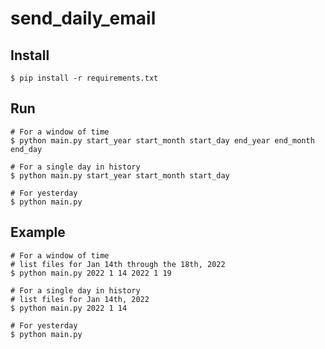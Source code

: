 # send_daily_email

## Install

    $ pip install -r requirements.txt

## Run
    # For a window of time
    $ python main.py start_year start_month start_day end_year end_month end_day

    # For a single day in history
    $ python main.py start_year start_month start_day

    # For yesterday
    $ python main.py
    
## Example
    # For a window of time    
    # list files for Jan 14th through the 18th, 2022
    $ python main.py 2022 1 14 2022 1 19

    # For a single day in history
    # list files for Jan 14th, 2022    
    $ python main.py 2022 1 14

    # For yesterday
    $ python main.py